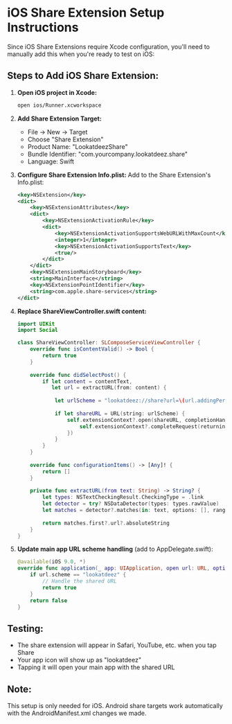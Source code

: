 # iOS Share Extension Setup Instructions

Since iOS Share Extensions require Xcode configuration, you'll need to manually add this when you're ready to test on iOS:

## Steps to Add iOS Share Extension:

1. **Open iOS project in Xcode:**
   ```bash
   open ios/Runner.xcworkspace
   ```

2. **Add Share Extension Target:**
   - File → New → Target
   - Choose "Share Extension" 
   - Product Name: "LookatdeezShare"
   - Bundle Identifier: "com.yourcompany.lookatdeez.share"
   - Language: Swift

3. **Configure Share Extension Info.plist:**
   Add to the Share Extension's Info.plist:
   ```xml
   <key>NSExtension</key>
   <dict>
       <key>NSExtensionAttributes</key>
       <dict>
           <key>NSExtensionActivationRule</key>
           <dict>
               <key>NSExtensionActivationSupportsWebURLWithMaxCount</key>
               <integer>1</integer>
               <key>NSExtensionActivationSupportsText</key>
               <true/>
           </dict>
       </dict>
       <key>NSExtensionMainStoryboard</key>
       <string>MainInterface</string>
       <key>NSExtensionPointIdentifier</key>
       <string>com.apple.share-services</string>
   </dict>
   ```

4. **Replace ShareViewController.swift content:**
   ```swift
   import UIKit
   import Social

   class ShareViewController: SLComposeServiceViewController {
       override func isContentValid() -> Bool {
           return true
       }
       
       override func didSelectPost() {
           if let content = contentText,
              let url = extractURL(from: content) {
               
               let urlScheme = "lookatdeez://share?url=\(url.addingPercentEncoding(withAllowedCharacters: .urlQueryAllowed) ?? "")"
               
               if let shareURL = URL(string: urlScheme) {
                   self.extensionContext?.open(shareURL, completionHandler: { _ in
                       self.extensionContext?.completeRequest(returningItems: [], completionHandler: nil)
                   })
               }
           }
       }
       
       override func configurationItems() -> [Any]! {
           return []
       }
       
       private func extractURL(from text: String) -> String? {
           let types: NSTextCheckingResult.CheckingType = .link
           let detector = try? NSDataDetector(types: types.rawValue)
           let matches = detector?.matches(in: text, options: [], range: NSMakeRange(0, text.count)) ?? []
           
           return matches.first?.url?.absoluteString
       }
   }
   ```

5. **Update main app URL scheme handling** (add to AppDelegate.swift):
   ```swift
   @available(iOS 9.0, *)
   override func application(_ app: UIApplication, open url: URL, options: [UIApplication.OpenURLOptionsKey : Any] = [:]) -> Bool {
       if url.scheme == "lookatdeez" {
           // Handle the shared URL
           return true
       }
       return false
   }
   ```

## Testing:
- The share extension will appear in Safari, YouTube, etc. when you tap Share
- Your app icon will show up as "lookatdeez" 
- Tapping it will open your main app with the shared URL

## Note:
This setup is only needed for iOS. Android share targets work automatically with the AndroidManifest.xml changes we made.
